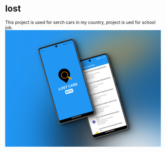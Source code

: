 # lost
This project is used for serch  cars in my country, project is ued for school job.
![react native developer](https://github.com/Dustin2/lost/blob/0d9c106440d5b5ed89006feafc59f1f7a675c382/assets/756shots_so.png)


